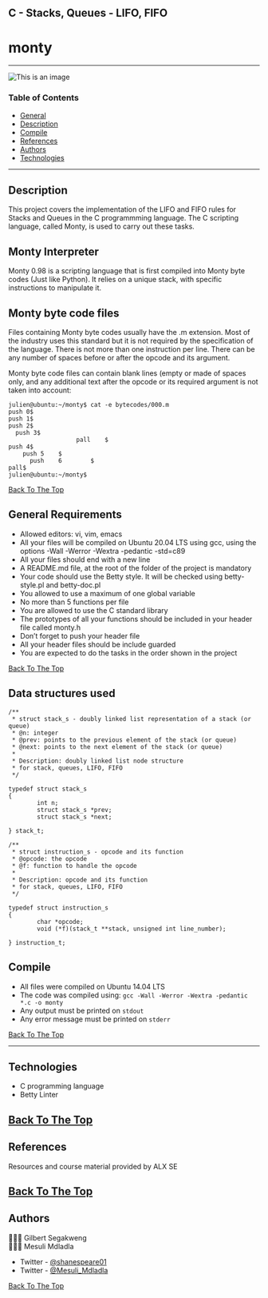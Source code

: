 ## C - Stacks, Queues - LIFO, FIFO

# monty 

---


![This is an image](https://pbs.twimg.com/media/CFYYWy6UEAE9Ow-.png) 

### Table of Contents

- [General](#general)
- [Description](#description)
- [Compile](#compile)
- [References](#references)
- [Authors](#authors)
- [Technologies](#technologies)

---
## Description

This project covers the implementation of the LIFO and FIFO rules for Stacks and Queues in the C programmming language.
The C scripting language, called Monty, is used to carry out these tasks.

## Monty Interpreter
Monty 0.98 is a scripting language that is first compiled into Monty byte codes (Just like Python). It relies on a unique stack, with specific instructions to manipulate it.

## Monty byte code files
Files containing Monty byte codes usually have the .m extension. Most of the industry uses this standard but it is not required by the specification of the language. There is not more than one instruction per line. There can be any number of spaces before or after the opcode and its argument.

Monty byte code files can contain blank lines (empty or made of spaces only, and any additional text after the opcode or its required argument is not taken into account:
```
julien@ubuntu:~/monty$ cat -e bytecodes/000.m
push 0$
push 1$
push 2$
  push 3$
                   pall    $
push 4$
    push 5    $
      push    6        $
pall$
julien@ubuntu:~/monty$
```
[Back To The Top](#monty)

## General Requirements
* Allowed editors: vi, vim, emacs
* All your files will be compiled on Ubuntu 20.04 LTS using gcc, using the options -Wall -Werror -Wextra -pedantic -std=c89
* All your files should end with a new line
* A README.md file, at the root of the folder of the project is mandatory
* Your code should use the Betty style. It will be checked using betty-style.pl and betty-doc.pl
* You allowed to use a maximum of one global variable
* No more than 5 functions per file
* You are allowed to use the C standard library
* The prototypes of all your functions should be included in your header file called monty.h
* Don’t forget to push your header file
* All your header files should be include guarded
* You are expected to do the tasks in the order shown in the project

[Back To The Top](#monty)

## Data structures used
```
/**
 * struct stack_s - doubly linked list representation of a stack (or queue)
 * @n: integer
 * @prev: points to the previous element of the stack (or queue)
 * @next: points to the next element of the stack (or queue)
 *
 * Description: doubly linked list node structure
 * for stack, queues, LIFO, FIFO
 */

typedef struct stack_s
{
       	int n;
        struct stack_s *prev;
        struct stack_s *next;

} stack_t;

```
```
/**
 * struct instruction_s - opcode and its function
 * @opcode: the opcode
 * @f: function to handle the opcode
 *
 * Description: opcode and its function
 * for stack, queues, LIFO, FIFO
 */

typedef struct instruction_s
{
        char *opcode;
        void (*f)(stack_t **stack, unsigned int line_number);

} instruction_t;
```
## Compile
* All files were compiled on Ubuntu 14.04 LTS
* The code was compiled using: `gcc -Wall -Werror -Wextra -pedantic *.c -o monty` 
* Any output must be printed on `stdout`
* Any error message must be printed on `stderr`

[Back To The Top](#monty)

---
## Technologies
- C programming language
- Betty Linter

[Back To The Top](#monty)
---
## References
Resources and course material provided by ALX SE

[Back To The Top](#monty)
---
## Authors
👨🏽‍💻 Gilbert Segakweng  
👨🏽‍💻 Mesuli Mdladla 

- Twitter - [@shanespeare01](https://twitter.com/shanespeare01)
- Twitter - [@Mesuli_Mdladla](https://twitter.com/Mesuli_Mdladla)

[Back To The Top](#monty)
